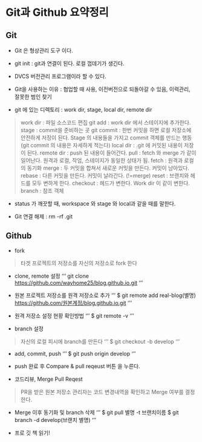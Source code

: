 # Git과 Github 요약정리

## Git 
- Git 은 형상관리 도구 이다. 

- git init : git과 연결이 된다. 로컬 껍데기가 생긴다.

- DVCS 버전관리 프로그램이라 할 수 있다.

- Git을 사용하는 이유 : 협업할 때 사용, 이전버전으로 되돌아갈 수 있음, 이력관리, 잘못한 범인 찾기

- git 에 있는 디렉토리 : work dir, stage, local dir, remote dir

> work dir : 파일 소스코드 편집
> git add : work dir 에서 스테이지에 추가한다.
> stage : commit을 준비하는 곳
> git commit : 한번 커밋을 하면 로컬 저장소에 안전하게 저장이 된다. Stage 의 내용들을 가지고 commit 객체를 만드는 행동 (git commit 의 내용은 자세하게 적는다)
> local dir : .git 에 커밋된 내용이 저장이 된다.
> remote dir : push 된 내용이 들어간다.
> pull : fetch 와 merge 가 같이 일어난다. 원격과 로컬, 작업, 스테이지가 동일한 상태가 됨.
> fetch : 원격과 로컬의 동기화
> merge : 두 커밋을 합쳐서 새로운 커밋을 만든다. 커밋이 남아있다.
> rebase : 다른 커밋을 만든다. 커밋이 날라간다. (!=merge)
> reset : 브랜치와 헤드를 모두 변하게 한다.
> checkout : 헤드가 변한다. Work dir 이 같이 변한다.
> branch : 참조 객체

- status 가 깨끗할 때, workspace 와 stage 와 local과 같을 때를 말한다.

- Git 연결 해제 : rm -rf .git


## Github
- fork
> 타겟 프로젝트의 저장소를 자신의 저장소로 fork 한다

- clone, remote 설정
‘’’
git clone https://github.com/wayhome25/blog.github.io.git
‘’’

- 원본 프로젝트 저장소를 원격 저장소로 추가
‘’’
$ git remote add real-blog(별명) https://github.com/원본계정/blog.github.io.git
‘’’

- 원격 저장소 설정 현황 확인방법
‘’’
$ git remote -v
‘’’

- branch 설정
> 자신의 로컬 피시에 branch를 만든다
‘’’
$ git checkout -b develop
‘’’

- add, commit, push
‘’’
$ git push origin develop
‘’’

- push 완료 후 Compare & pull reqeust 버튼 을 누른다.

- 코드리뷰, Merge Pull Reqest
> PR을 받은 원본 저장소 관리자는 코드 변경내역을 확인하고 Merge 여부를 결정한다.

- Merge 이후 동기화 및 branch 삭제
‘’’
$ git pull 별명 -t 브랜치이름
$ git branch -d develop(브랜치 별명)
‘’’



* 프로 깃 책 읽기!
